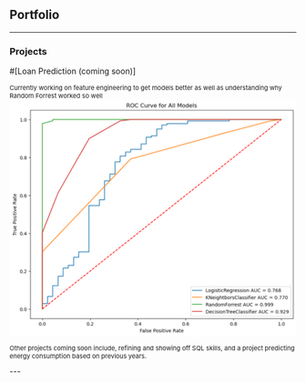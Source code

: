 ## Portfolio

---

### Projects

#[Loan Prediction (coming soon)]<!--(/sample_page)-->
<p style="font-size:11px">Currently working on feature engineering to get models better as well as understanding why Random Forrest worked so well
<img src="images/Screenshot 2024-10-30 at 13-20-53 Untitled7 - Jupyter Notebook.png?raw=true"/>

<p style="font-size:11px"> Other projects coming soon include, refining and showing off SQL skills, and a project predicting energy consumption based on previous years.</p>
---
<!--[Project 2 Title](/pdf/sample_presentation.pdf)
<img src="images/dummy_thumbnail.jpg?raw=true"/>

---
[Project 3 Title](http://example.com/)
<img src="images/dummy_thumbnail.jpg?raw=true"/>

---
-->
### School Projects

- [Capstone, What leads to a Satisfactory Flight](https://github.com/T1mSchneider/School_Projects/blob/main/CAPSTONE%20PROJ.ipynb)
- [CBB Project in R](https://github.com/T1mSchneider/School_Projects/blob/main/CBB_in_R.pdf)
- [CBB Project in Python](https://github.com/T1mSchneider/School_Projects/blob/main/CBB_in_Python.ipynb)
- [Loan Project](http://example.com/)
- [Wine Quality Visualizer](https://github.com/T1mSchneider/School_Projects/blob/main/Wine%20Quality%20Visualizer.ipynb)

---


